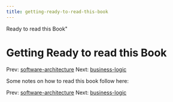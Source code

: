 ```yaml
---
title: getting-ready-to-read-this-book
---
```


Ready to read this Book"

# Getting Ready to read this Book

Prev:
[software-architecture](software-architecture.md)
Next: [business-logic](business-logic.md)

Some notes on how to read this book follow here:

Prev:
[software-architecture](software-architecture.md)
Next: [business-logic](business-logic.md)
